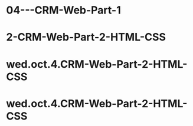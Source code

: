 # 04---CRM-Web-Part-1
# 2-CRM-Web-Part-2-HTML-CSS
# wed.oct.4.CRM-Web-Part-2-HTML-CSS
# wed.oct.4.CRM-Web-Part-2-HTML-CSS
